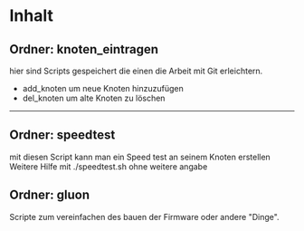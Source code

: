 Inhalt
======

Ordner: knoten_eintragen
------------------------
hier sind Scripts gespeichert die einen die Arbeit mit Git erleichtern.
- add_knoten um neue Knoten hinzuzufügen 
- del_knoten um alte Knoten zu löschen

----

Ordner: speedtest
-----------------
mit diesen Script kann man ein Speed test an seinem Knoten erstellen
Weitere Hilfe mit ./speedtest.sh ohne weitere angabe

Ordner: gluon
-------------

Scripte zum vereinfachen des bauen der Firmware oder andere "Dinge".

